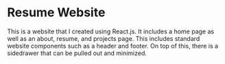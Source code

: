 # Resume Website
This is a website that I created using React.js. It includes a home page as well as an about, resume, and projects page. This includes standard website components such as a header and footer. On top of this, there is a sidedrawer that can be pulled out and minimized. 
